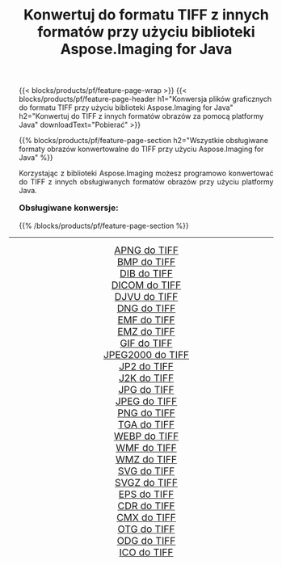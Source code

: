 ﻿---
title: Konwertuj do formatu TIFF z innych formatów przy użyciu biblioteki Aspose.Imaging for Java 
weight: 3920
url: /pl/java/conversion/to/tiff/ 
lang: pl
langdirlevel: 2
locales: zh-hans,ja,it,ru,de,es,fr,nl,id,lt,pl,pt,vi,tr,ko,zh-hant,ar,hi,th,sv,cs,uk,he
description: Za pomocą Aspose.Imaging możesz konwertować do TIFF z innych formatów przy użyciu Javy
---

{{< blocks/products/pf/feature-page-wrap >}}
{{< blocks/products/pf/feature-page-header h1="Konwersja plików graficznych do formatu TIFF przy użyciu biblioteki Aspose.Imaging for Java" h2="Konwertuj do TIFF z innych formatów obrazów za pomocą platformy Java" downloadText="Pobierać" >}}


{{% blocks/products/pf/feature-page-section  h2="Wszystkie obsługiwane formaty obrazów konwertowalne do TIFF przy użyciu Aspose.Imaging for Java" %}}
<p align=justify>Korzystając z biblioteki Aspose.Imaging możesz programowo konwertować do TIFF z innych obsługiwanych formatów obrazów przy użyciu platformy Java.</p>
<h3 style="margin-top:16px;">
Obsługiwane konwersje:
</h3>
{{% /blocks/products/pf/feature-page-section %}}
<div class="container-fluid productfamilypage bg-gray">
    <div class="convertypes bg-gray agp-content section">
        <div class="container">
		<hr style="margin-left:-20px;"/>
		<div class="row other-converters" style="gap: 10px;font-size: 19px;text-align:center;">
		    <div class='col-md-3 other-converter remove-lp remove-rp'><a href="/imaging/pl/java/conversion/apng-to-tiff/" style="padding:15px;">APNG do TIFF</a></div>
<div class='col-md-3 other-converter remove-lp remove-rp'><a href="/imaging/pl/java/conversion/bmp-to-tiff/" style="padding:15px;">BMP do TIFF</a></div>
<div class='col-md-3 other-converter remove-lp remove-rp'><a href="/imaging/pl/java/conversion/dib-to-tiff/" style="padding:15px;">DIB do TIFF</a></div>
<div class='col-md-3 other-converter remove-lp remove-rp'><a href="/imaging/pl/java/conversion/dicom-to-tiff/" style="padding:15px;">DICOM do TIFF</a></div>
<div class='col-md-3 other-converter remove-lp remove-rp'><a href="/imaging/pl/java/conversion/djvu-to-tiff/" style="padding:15px;">DJVU do TIFF</a></div>
<div class='col-md-3 other-converter remove-lp remove-rp'><a href="/imaging/pl/java/conversion/dng-to-tiff/" style="padding:15px;">DNG do TIFF</a></div>
<div class='col-md-3 other-converter remove-lp remove-rp'><a href="/imaging/pl/java/conversion/emf-to-tiff/" style="padding:15px;">EMF do TIFF</a></div>
<div class='col-md-3 other-converter remove-lp remove-rp'><a href="/imaging/pl/java/conversion/emz-to-tiff/" style="padding:15px;">EMZ do TIFF</a></div>
<div class='col-md-3 other-converter remove-lp remove-rp'><a href="/imaging/pl/java/conversion/gif-to-tiff/" style="padding:15px;">GIF do TIFF</a></div>
<div class='col-md-3 other-converter remove-lp remove-rp'><a href="/imaging/pl/java/conversion/jpeg2000-to-tiff/" style="padding:15px;">JPEG2000 do TIFF</a></div>
<div class='col-md-3 other-converter remove-lp remove-rp'><a href="/imaging/pl/java/conversion/jp2-to-tiff/" style="padding:15px;">JP2 do TIFF</a></div>
<div class='col-md-3 other-converter remove-lp remove-rp'><a href="/imaging/pl/java/conversion/j2k-to-tiff/" style="padding:15px;">J2K do TIFF</a></div>
<div class='col-md-3 other-converter remove-lp remove-rp'><a href="/imaging/pl/java/conversion/jpg-to-tiff/" style="padding:15px;">JPG do TIFF</a></div>
<div class='col-md-3 other-converter remove-lp remove-rp'><a href="/imaging/pl/java/conversion/jpeg-to-tiff/" style="padding:15px;">JPEG do TIFF</a></div>
<div class='col-md-3 other-converter remove-lp remove-rp'><a href="/imaging/pl/java/conversion/png-to-tiff/" style="padding:15px;">PNG do TIFF</a></div>
<div class='col-md-3 other-converter remove-lp remove-rp'><a href="/imaging/pl/java/conversion/tga-to-tiff/" style="padding:15px;">TGA do TIFF</a></div>
<div class='col-md-3 other-converter remove-lp remove-rp'><a href="/imaging/pl/java/conversion/webp-to-tiff/" style="padding:15px;">WEBP do TIFF</a></div>
<div class='col-md-3 other-converter remove-lp remove-rp'><a href="/imaging/pl/java/conversion/wmf-to-tiff/" style="padding:15px;">WMF do TIFF</a></div>
<div class='col-md-3 other-converter remove-lp remove-rp'><a href="/imaging/pl/java/conversion/wmz-to-tiff/" style="padding:15px;">WMZ do TIFF</a></div>
<div class='col-md-3 other-converter remove-lp remove-rp'><a href="/imaging/pl/java/conversion/svg-to-tiff/" style="padding:15px;">SVG do TIFF</a></div>
<div class='col-md-3 other-converter remove-lp remove-rp'><a href="/imaging/pl/java/conversion/svgz-to-tiff/" style="padding:15px;">SVGZ do TIFF</a></div>
<div class='col-md-3 other-converter remove-lp remove-rp'><a href="/imaging/pl/java/conversion/eps-to-tiff/" style="padding:15px;">EPS do TIFF</a></div>
<div class='col-md-3 other-converter remove-lp remove-rp'><a href="/imaging/pl/java/conversion/cdr-to-tiff/" style="padding:15px;">CDR do TIFF</a></div>
<div class='col-md-3 other-converter remove-lp remove-rp'><a href="/imaging/pl/java/conversion/cmx-to-tiff/" style="padding:15px;">CMX do TIFF</a></div>
<div class='col-md-3 other-converter remove-lp remove-rp'><a href="/imaging/pl/java/conversion/otg-to-tiff/" style="padding:15px;">OTG do TIFF</a></div>
<div class='col-md-3 other-converter remove-lp remove-rp'><a href="/imaging/pl/java/conversion/odg-to-tiff/" style="padding:15px;">ODG do TIFF</a></div>
<div class='col-md-3 other-converter remove-lp remove-rp'><a href="/imaging/pl/java/conversion/ico-to-tiff/" style="padding:15px;">ICO do TIFF</a></div>
                </div>
        </div>
    </div>
</div>
<br/>

